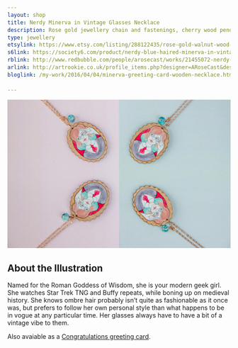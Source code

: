 ```yaml
---
layout: shop
title: Nerdy Minerva in Vintage Glasses Necklace
description: Rose gold jewellery chain and fastenings, cherry wood pendant printed with a watercolour illustration with protective gloss seal. Hand assembled with a blue decorative bead.
type: jewellery
etsylink: https://www.etsy.com/listing/288122435/rose-gold-walnut-wood-pendant-necklace
s6link: https://society6.com/product/nerdy-blue-haired-minerva-in-vintage-glasses_print#1=45
rblink: http://www.redbubble.com/people/arosecast/works/21455072-nerdy-blue-haired-minerva-in-vintage-glasses
arlink: http://artrookie.co.uk/profile_items.php?designer=ARoseCast&design=8929
bloglink: /my-work/2016/04/04/minerva-greeting-card-wooden-necklace.html

---
```


<div class="carosel">
    <img src="/assets/shop/minerva-glasses-rose-gold-wooden-necklace.jpg" alt="Rose Gold and Wooden Pendant Necklace with a printed illustration of Minerva, a Nerd in Vintage Glasses, hand-made by A Rose Cast" title="Rose Gold and Wooden Pendant Necklace with a printed illustration of Minerva, a Nerd in Vintage Glasses, hand-made by @arosecast">
</div>

<h2>About the Illustration</h2>
Named for the Roman Goddess of Wisdom, she is your modern geek girl. She watches Star Trek TNG and Buffy repeats, while boning up on medieval history. She knows ombre hair probably isn’t quite as fashionable as it once was, but prefers to follow her own personal style than what happens to be in vogue at any particular time. Her glasses always have to have a bit of a vintage vibe to them.

Also avaiable as a [Congratulations greeting card](/shop/minerva-nerd-in-vintage-glasses-congratulations-card.html).